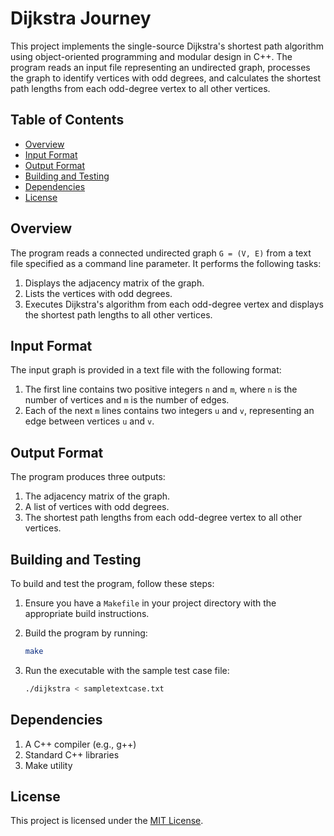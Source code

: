 # Dijkstra Journey

This project implements the single-source Dijkstra's shortest path algorithm using object-oriented programming and modular design in C++. The program reads an input file representing an undirected graph, processes the graph to identify vertices with odd degrees, and calculates the shortest path lengths from each odd-degree vertex to all other vertices.

## Table of Contents
- [Overview](#overview)
- [Input Format](#input-format)
- [Output Format](#output-format)
- [Building and Testing](#building-and-testing)
- [Dependencies](#dependencies)
- [License](#license)

## Overview
The program reads a connected undirected graph `G = (V, E)` from a text file specified as a command line parameter. It performs the following tasks:
1. Displays the adjacency matrix of the graph.
2. Lists the vertices with odd degrees.
3. Executes Dijkstra's algorithm from each odd-degree vertex and displays the shortest path lengths to all other vertices.

## Input Format
The input graph is provided in a text file with the following format:
1. The first line contains two positive integers `n` and `m`, where `n` is the number of vertices and `m` is the number of edges.
2. Each of the next `m` lines contains two integers `u` and `v`, representing an edge between vertices `u` and `v`.

## Output Format
The program produces three outputs:
1. The adjacency matrix of the graph.
2. A list of vertices with odd degrees.
3. The shortest path lengths from each odd-degree vertex to all other vertices.

## Building and Testing
To build and test the program, follow these steps:

1. Ensure you have a `Makefile` in your project directory with the appropriate build instructions.
2. Build the program by running:
    ```sh
    make
    ```

3. Run the executable with the sample test case file:
    ```sh
    ./dijkstra < sampletextcase.txt
    ```

## Dependencies

1. A C++ compiler (e.g., g++)
2. Standard C++ libraries
3. Make utility

## License

This project is licensed under the [MIT License](LICENSE).


